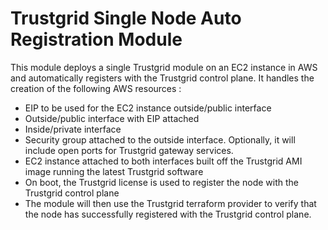# Trustgrid Single Node Auto Registration Module
This module deploys a single Trustgrid module on an EC2 instance in AWS and automatically registers with the Trustgrid control plane. It handles the creation of the following AWS resources :
- EIP to be used for the EC2 instance outside/public interface
- Outside/public interface with EIP attached
- Inside/private interface
- Security group attached to the outside interface. Optionally, it will include open ports for Trustgrid gateway services.
- EC2 instance attached to both interfaces built off the Trustgrid AMI image running the latest Trustgrid software
- On boot, the Trustgrid license is used to register the node with the Trustgrid control plane
- The module will then use the Trustgrid terraform provider to verify that the node has successfully registered with the Trustgrid control plane. 

